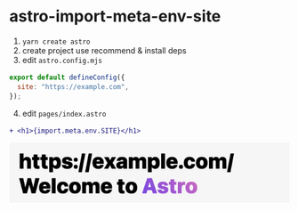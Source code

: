 # astro-import-meta-env-site

1. `yarn create astro`
2. create project use recommend & install deps
3. edit `astro.config.mjs`

```js
export default defineConfig({
  site: "https://example.com",
});
```

4. edit `pages/index.astro`

```diff
+ <h1>{import.meta.env.SITE}</h1>
```

![](screenshot.png)
